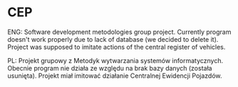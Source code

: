 # CEP
ENG: Software development metodologies group project. Currently program doesn't work properly due to lack of database (we decided to delete it). Project was supposed to imitate actions of the central register of vehicles.
  
PL: Projekt grupowy z Metodyk wytwarzania systemów informatycznych. Obecnie program nie działa ze względu na brak bazy danych (została usunięta). Projekt miał imitować działanie Centralnej Ewidencji Pojazdów.
